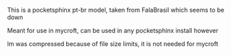 This is a pocketsphinx pt-br model, taken from FalaBrasil which seems to be
down

Meant for use in mycroft, can be used in any pocketsphinx install however

lm was compressed because of file size limits, it is not needed for mycroft